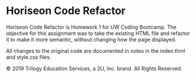 # Horiseon Code Refactor

Horiseon Code Refactor is Homework 1 for UW Coding Bootcamp. The objective for this assignment was to take the existing HTML file and refactor it to make it more semantic, without changing how the page displayed.

All changes to the original code are documented in notes in the index.thml and style.css files.

© 2019 Trilogy Education Services, a 2U, Inc. brand. All Rights Reserved.